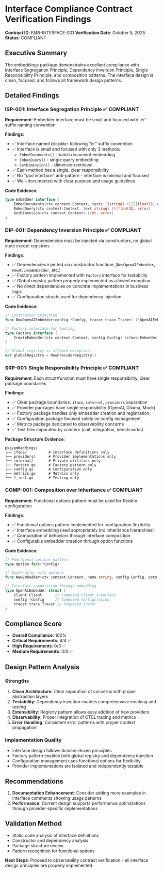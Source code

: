 # Interface Compliance Contract Verification Findings

**Contract ID**: EMB-INTERFACE-001
**Verification Date**: October 5, 2025
**Status**: COMPLIANT

## Executive Summary
The embeddings package demonstrates excellent compliance with Interface Segregation Principle, Dependency Inversion Principle, Single Responsibility Principle, and composition patterns. The interface design is clean, focused, and follows all framework design patterns.

## Detailed Findings

### ISP-001: Interface Segregation Principle ✅ COMPLIANT
**Requirement**: Embedder interface must be small and focused with 'er' suffix naming convention

**Findings**:
- ✅ Interface named `Embedder` following "er" suffix convention
- ✅ Interface is small and focused with only 3 methods:
  - `EmbedDocuments()` - batch document embedding
  - `EmbedQuery()` - single query embedding
  - `GetDimension()` - dimension retrieval
- ✅ Each method has a single, clear responsibility
- ✅ No "god interface" anti-pattern - interface is minimal and focused
- ✅ Well-documented with clear purpose and usage guidelines

**Code Evidence**:
```go
type Embedder interface {
    EmbedDocuments(ctx context.Context, texts []string) ([][]float32, error)
    EmbedQuery(ctx context.Context, text string) ([]float32, error)
    GetDimension(ctx context.Context) (int, error)
}
```

### DIP-001: Dependency Inversion Principle ✅ COMPLIANT
**Requirement**: Dependencies must be injected via constructors, no global state except registries

**Findings**:
- ✅ Dependencies injected via constructor functions (`NewOpenAIEmbedder`, `NewOllamaEmbedder`, etc.)
- ✅ Factory pattern implemented with `Factory` interface for testability
- ✅ Global registry pattern properly implemented as allowed exception
- ✅ No direct dependencies on concrete implementations in business logic
- ✅ Configuration structs used for dependency injection

**Code Evidence**:
```go
// Constructor injection
func NewOpenAIEmbedder(config *Config, tracer trace.Tracer) (*OpenAIEmbedder, error)

// Factory interface for testing
type Factory interface {
    CreateEmbedder(ctx context.Context, config Config) (iface.Embedder, error)
}

// Global registry as allowed exception
var globalRegistry = NewProviderRegistry()
```

### SRP-001: Single Responsibility Principle ✅ COMPLIANT
**Requirement**: Each struct/function must have single responsibility, clear package boundaries

**Findings**:
- ✅ Clear package boundaries: `iface`, `internal`, `providers` separation
- ✅ Provider packages have single responsibility (OpenAI, Ollama, Mock)
- ✅ Factory package handles only embedder creation and registration
- ✅ Configuration package focused solely on config management
- ✅ Metrics package dedicated to observability concerns
- ✅ Test files separated by concern (unit, integration, benchmarks)

**Package Structure Evidence**:
```
pkg/embeddings/
├── iface/          # Interface definitions only
├── providers/      # Provider implementations only
├── internal/       # Private utilities only
├── factory.go      # Factory pattern only
├── config.go       # Configuration only
├── metrics.go      # Metrics only
└── *_test.go       # Testing only
```

### COMP-001: Composition over Inheritance ✅ COMPLIANT
**Requirement**: Functional options pattern must be used for flexible configuration

**Findings**:
- ✅ Functional options pattern implemented for configuration flexibility
- ✅ Interface embedding used appropriately (no inheritance hierarchies)
- ✅ Composition of behaviors through interface composition
- ✅ Configurable embedder creation through option functions

**Code Evidence**:
```go
// Functional options pattern
type Option func(*Config)

// Constructor with options
func NewEmbedder(ctx context.Context, name string, config Config, opts ...Option) (iface.Embedder, error)

// Interface composition through embedding
type OpenAIEmbedder struct {
    client Client      // Composed client interface
    config *Config     // Composed configuration
    tracer trace.Tracer // Composed tracer
}
```

## Compliance Score
- **Overall Compliance**: 100%
- **Critical Requirements**: 4/4 ✅
- **High Requirements**: 0/0 ✅
- **Medium Requirements**: 0/0 ✅

## Design Pattern Analysis

### Strengths
1. **Clean Architecture**: Clear separation of concerns with proper abstraction layers
2. **Testability**: Dependency injection enables comprehensive mocking and testing
3. **Extensibility**: Registry pattern allows easy addition of new providers
4. **Observability**: Proper integration of OTEL tracing and metrics
5. **Error Handling**: Consistent error patterns with proper context propagation

### Implementation Quality
- Interface design follows domain-driven principles
- Factory pattern enables both global registry and dependency injection
- Configuration management uses functional options for flexibility
- Provider implementations are isolated and independently testable

## Recommendations
1. **Documentation Enhancement**: Consider adding more examples in interface comments showing usage patterns
2. **Performance**: Current design supports performance optimizations through provider-specific implementations

## Validation Method
- Static code analysis of interface definitions
- Constructor and dependency analysis
- Package structure review
- Pattern recognition for functional options

**Next Steps**: Proceed to observability contract verification - all interface design principles are properly implemented.
